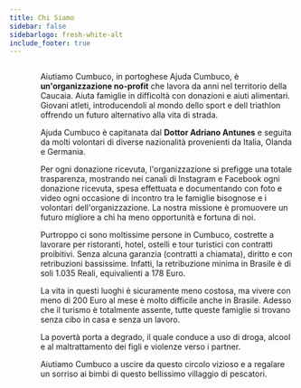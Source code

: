 ```yaml
---
title: Chi Siamo
sidebar: false
sidebarlogo: fresh-white-alt
include_footer: true
---
```


<div class="hero-body">
  <div class="container">
    <div class="columns">
      <div class="column is-5">
        <figure class="image">
          <img src="https://scontent.ffor18-1.fna.fbcdn.net/v/t1.0-9/53861060_2028245213898116_8639698127495888896_n.jpg?_nc_cat=103&_nc_sid=09cbfe&_nc_ohc=47XKsH2XlNUAX-3hBSA&_nc_ht=scontent.ffor18-1.fna&oh=5ae4e91d93d73a31ca8ff6b077c07538&oe=5EF91FA1" alt="dottor Adriano">
        </figure>
      </div>
      <div class="column is-5 landing-caption">
        <p>Aiutiamo Cumbuco, in portoghese Ajuda Cumbuco, è <strong>un'organizzazione no-profit</strong> che lavora da anni nel territorio della Caucaia.
          Aiuta famiglie in difficoltà con donazioni e aiuti alimentari. 
          Giovani atleti, introducendoli al mondo dello sport e dell triathlon offrendo un futuro alternativo alla vita di strada.
        </p>
        <p>
          Ajuda Cumbuco è capitanata dal <strong>Dottor Adriano Antunes</strong> e seguita da molti volontari di diverse nazionalità provenienti da Italia, Olanda e Germania.
        </p>
        <p>
          Per ogni donazione ricevuta, l'organizzazione si prefigge una totale trasparenza, mostrando nei canali di Instagram e Facebook ogni donazione ricevuta,
          spesa effettuata e documentando con foto e video ogni occasione di incontro tra le famiglie bisognose e i volontari dell'organizzazione.
          La nostra missione è promuovere un futuro migliore a chi ha meno opportunità e fortuna di noi.
        </p>
        <p>
          Purtroppo ci sono moltissime persone in Cumbuco, costrette a lavorare per ristoranti, hotel, ostelli e tour turistici con contratti proibitivi.
          Senza alcuna garanzia (contratti a chiamata), diritto e con retribuzioni bassissime.
          Infatti, la retribuzione minima in Brasile è di soli 1.035 Reali, equivalienti a 178 Euro.
        </p>
        <p>
          La vita in questi luoghi è sicuramente meno costosa, ma vivere con meno di 200 Euro al mese è molto difficile anche in Brasile.
          Adesso che il turismo è totalmente assente, tutte queste famiglie si trovano senza cibo in casa e senza un lavoro.
        </p>
        <p>
          La povertà porta a degrado, il quale conduce a uso di droga, alcool e al maltrattamento dei figli e violenze verso i partner.
        </p>
        <p>
          Aiutiamo Cumbuco a uscire da questo circolo vizioso e a regalare un sorriso ai bimbi di questo bellissimo villaggio di pescatori.
        </p>
      </div>
    </div>
  </div>
</div>



